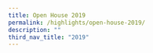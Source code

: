 ```yaml
---
title: Open House 2019
permalink: /highlights/open-house-2019/
description: ""
third_nav_title: "2019"
---
```

